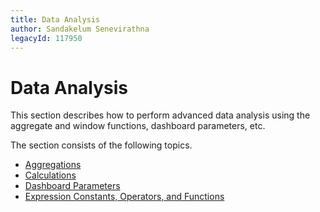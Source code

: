 ```yaml
---
title: Data Analysis
author: Sandakelum Senevirathna
legacyId: 117950
---
```

# Data Analysis
This section describes how to perform advanced data analysis using the aggregate and window functions, dashboard parameters, etc.

The section consists of the following topics.
* [Aggregations](data-analysis/aggregations.md)
* [Calculations](data-analysis/calculations.md)
* [Dashboard Parameters](data-analysis/dashboard-parameters.md)
* [Expression Constants, Operators, and Functions](data-analysis/expression-constants-operators-and-functions.md)